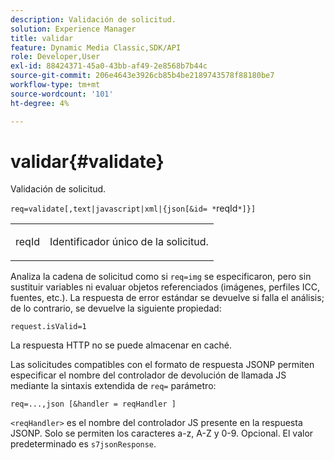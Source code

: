 ```yaml
---
description: Validación de solicitud.
solution: Experience Manager
title: validar
feature: Dynamic Media Classic,SDK/API
role: Developer,User
exl-id: 88424371-45a0-43bb-af49-2e8568b7b44c
source-git-commit: 206e4643e3926cb85b4be2189743578f88180be7
workflow-type: tm+mt
source-wordcount: '101'
ht-degree: 4%

---
```


# validar{#validate}

Validación de solicitud.

`req=validate[,text|javascript|xml|{json[&id= *`reqId`*]}]`

<table id="simpletable_F214CDA7580A46C0B5CF14CF13AA9B0A"> 
 <tr class="strow"> 
  <td class="stentry"> <p><span class="codeph"><span class="varname"> reqId</span> </span> </p> </td> 
  <td class="stentry"> <p>Identificador único de la solicitud. </p></td> 
 </tr> 
</table>

Analiza la cadena de solicitud como si `req=img` se especificaron, pero sin sustituir variables ni evaluar objetos referenciados (imágenes, perfiles ICC, fuentes, etc.). La respuesta de error estándar se devuelve si falla el análisis; de lo contrario, se devuelve la siguiente propiedad:

`request.isValid=1`

La respuesta HTTP no se puede almacenar en caché.

Las solicitudes compatibles con el formato de respuesta JSONP permiten especificar el nombre del controlador de devolución de llamada JS mediante la sintaxis extendida de `req=` parámetro:

`req=...,json [&handler = reqHandler ]`

`<reqHandler>` es el nombre del controlador JS presente en la respuesta JSONP. Solo se permiten los caracteres a-z, A-Z y 0-9. Opcional. El valor predeterminado es `s7jsonResponse`.
